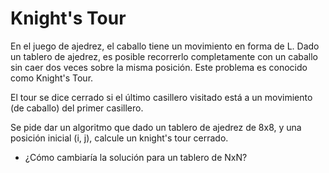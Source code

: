 # Knight's Tour

En el juego de ajedrez, el caballo tiene un movimiento en forma de L.
Dado un tablero de ajedrez, es posible recorrerlo completamente con un caballo sin caer dos veces sobre la misma posición.
Este problema es conocido como Knight's Tour.

El tour se dice cerrado si el último casillero visitado está a un movimiento (de caballo) del primer casillero.

Se pide dar un algoritmo que dado un tablero de ajedrez de 8x8, y una posición inicial (i, j), calcule un knight's tour cerrado.

- ¿Cómo cambiaría la solución para un tablero de NxN?
